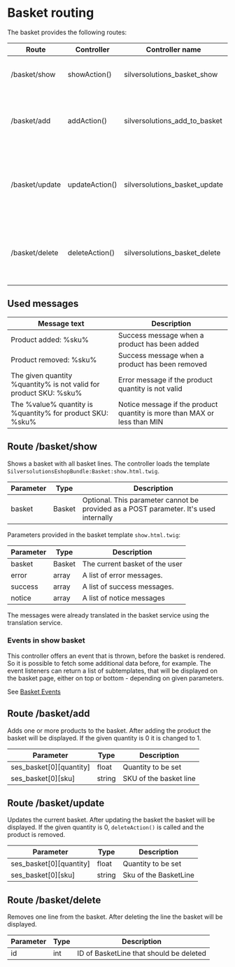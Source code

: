 # Basket routing

The basket provides the following routes:

| Route          | Controller     | Controller name                  | Description                                                                  |
| -------------- | -------------- | -------------------------------- | ---------------------------------------------------------------------------- |
| /basket/show   | showAction()   | silversolutions_basket_show    | shows a basket with all basket lines                                            |
| /basket/add    | addAction()    | silversolutions_add_to_basket | adds a product (product list) to the basket with given SKU                   |
| /basket/update | updateAction() | silversolutions_basket_update  | changes attributes (e.g. quantity) of a basket line in the basket for given SKU |
| /basket/delete | deleteAction() | silversolutions_basket_delete  | removes a basket line from the basket by the given basket line ID              |

## Used messages

| Message text                                                      | Description                                                              |
| ----------------------------------------------------------------- | ------------------------------------------------------------------------ |
| Product added: %sku%                                              | Success message when a product has been added                            |
| Product removed: %sku%                                            | Success message when a product has been removed             |
| The given quantity %quantity% is not valid for product SKU: %sku% | Error message if the product quantity is not valid                       |
| The %value% quantity is %quantity% for product SKU: %sku%         | Notice message if the product quantity is more than MAX or less than MIN |

## Route /basket/show

Shows a basket with all basket lines. The controller loads the template `SilversolutionsEshopBundle:Basket:show.html.twig`.  

| Parameter | Type   | Description                                   |
| --------- | ------ | ------------------------------------------------------------------------------------- |
| basket    | Basket | Optional. This parameter cannot be provided as a POST parameter. It's used internally |

Parameters provided in the basket template `show.html.twig`:

| Parameter | Type | Description |
| --------- | -------------------------------------------- | --------------------------------------------------- |
| basket    | Basket                                       | The current basket of the user                      |
| error     | array                                        | A list of error messages.                           |
| success   | array                                        | A list of success messages.                         |
| notice    | array                                        | A list of notice messages                           |

The messages were already translated in the basket service using the translation service.

### Events in show basket

This controller offers an event that is thrown, before the basket is rendered. So it is possible to fetch some additional data before, for example. The event listeners can return a list of subtemplates, that will be displayed on the basket page, either on top or bottom - depending on given parameters.

See [Basket Events](basket_events/basket_events.md)

## Route /basket/add

Adds one or more products to the basket. After adding the product the basket will be displayed. If the given quantity is 0 it is changed to 1.

| Parameter                            | Type   | Description |
| ------------------------------------ | ------ | --------------------------------------------------- |
| ses_basket[0][quantity]         | float  | Quantity to be set                                  |
| ses_basket[0][sku] | string | SKU of the basket line                               |

## Route /basket/update

Updates the current basket. After updating the basket the basket will be displayed. If the given quantity is 0, `deleteAction()` is called and the product is removed.

| Parameter                            | Type   | Description |
| ------------------------------------ | ------ | --------------------------------------------------- |
| ses_basket[0][quantity]         | float  | Quantity to be set                                  |
| ses_basket[0][sku] | string | Sku of the BasketLine                               |

## Route /basket/delete

Removes one line from the basket. After deleting the line the basket will be displayed. 

| Parameter | Type | Description |
| --------- | ---- | --------------------------------------------------- |
| id        | int  | ID of BasketLine that should be deleted             |
